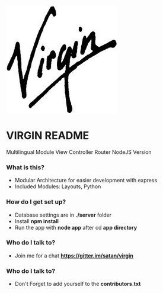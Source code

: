 ![alt tag](https://raw.githubusercontent.com/satan/virgin_python_module/master/virgin.jpg)              
                                                            
# VIRGIN README #

Multilingual Module View Controller Router
NodeJS Version

### What is this? ###

* Modular Architecture for easier development with express
* Included Modules: Layouts, Python

### How do I get set up? ###

* Database settings are in **./server** folder
* Install **npm install**
* Run the app with **node app** after cd **app directory**

### Who do I talk to? ###

* Join me for a chat **https://gitter.im/satan/virgin**

### Who do I talk to? ###

* Don't Forget to add yourself to the **contributors.txt**
